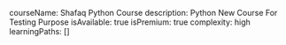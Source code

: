 courseName: Shafaq Python Course
description: Python New Course For Testing Purpose
isAvailable: true
isPremium: true
complexity: high
learningPaths: []
